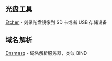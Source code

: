 ## 光盘工具
[Etcher](https://etcher.io/) - 刻录光盘镜像到 SD 卡或者 USB 存储设备

## 域名解析
[Dnsmasq](http://www.thekelleys.org.uk/dnsmasq/doc.html) - 域名解析服务器，类似 BIND